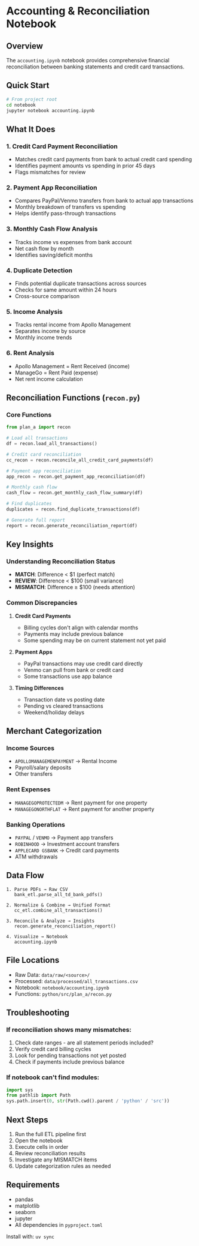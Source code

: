 # Accounting & Reconciliation Notebook

## Overview

The `accounting.ipynb` notebook provides comprehensive financial reconciliation between banking statements and credit card transactions.

## Quick Start

```bash
# From project root
cd notebook
jupyter notebook accounting.ipynb
```

## What It Does

### 1. Credit Card Payment Reconciliation
- Matches credit card payments from bank to actual credit card spending
- Identifies payment amounts vs spending in prior 45 days
- Flags mismatches for review

### 2. Payment App Reconciliation
- Compares PayPal/Venmo transfers from bank to actual app transactions
- Monthly breakdown of transfers vs spending
- Helps identify pass-through transactions

### 3. Monthly Cash Flow Analysis
- Tracks income vs expenses from bank account
- Net cash flow by month
- Identifies saving/deficit months

### 4. Duplicate Detection
- Finds potential duplicate transactions across sources
- Checks for same amount within 24 hours
- Cross-source comparison

### 5. Income Analysis
- Tracks rental income from Apollo Management
- Separates income by source
- Monthly income trends

### 6. Rent Analysis
- Apollo Management = Rent Received (income)
- ManageGo = Rent Paid (expense)
- Net rent income calculation

## Reconciliation Functions (`recon.py`)

### Core Functions

```python
from plan_a import recon

# Load all transactions
df = recon.load_all_transactions()

# Credit card reconciliation
cc_recon = recon.reconcile_all_credit_card_payments(df)

# Payment app reconciliation
app_recon = recon.get_payment_app_reconciliation(df)

# Monthly cash flow
cash_flow = recon.get_monthly_cash_flow_summary(df)

# Find duplicates
duplicates = recon.find_duplicate_transactions(df)

# Generate full report
report = recon.generate_reconciliation_report(df)
```

## Key Insights

### Understanding Reconciliation Status

- **MATCH**: Difference < $1 (perfect match)
- **REVIEW**: Difference < $100 (small variance)
- **MISMATCH**: Difference ≥ $100 (needs attention)

### Common Discrepancies

1. **Credit Card Payments**
   - Billing cycles don't align with calendar months
   - Payments may include previous balance
   - Some spending may be on current statement not yet paid

2. **Payment Apps**
   - PayPal transactions may use credit card directly
   - Venmo can pull from bank or credit card
   - Some transactions use app balance

3. **Timing Differences**
   - Transaction date vs posting date
   - Pending vs cleared transactions
   - Weekend/holiday delays

## Merchant Categorization

### Income Sources
- `APOLLOMANAGEMENPAYMENT` → Rental Income
- Payroll/salary deposits
- Other transfers

### Rent Expenses
- `MANAGEGOPROTECTEDM` → Rent payment for one property
- `MANAGEGONORTHFLAT` → Rent payment for another property

### Banking Operations
- `PAYPAL` / `VENMO` → Payment app transfers
- `ROBINHOOD` → Investment account transfers
- `APPLECARD GSBANK` → Credit card payments
- ATM withdrawals

## Data Flow

```
1. Parse PDFs → Raw CSV
   bank_etl.parse_all_td_bank_pdfs()

2. Normalize & Combine → Unified Format
   cc_etl.combine_all_transactions()

3. Reconcile & Analyze → Insights
   recon.generate_reconciliation_report()

4. Visualize → Notebook
   accounting.ipynb
```

## File Locations

- Raw Data: `data/raw/<source>/`
- Processed: `data/processed/all_transactions.csv`
- Notebook: `notebook/accounting.ipynb`
- Functions: `python/src/plan_a/recon.py`

## Troubleshooting

### If reconciliation shows many mismatches:

1. Check date ranges - are all statement periods included?
2. Verify credit card billing cycles
3. Look for pending transactions not yet posted
4. Check if payments include previous balance

### If notebook can't find modules:

```python
import sys
from pathlib import Path
sys.path.insert(0, str(Path.cwd().parent / 'python' / 'src'))
```

## Next Steps

1. Run the full ETL pipeline first
2. Open the notebook
3. Execute cells in order
4. Review reconciliation results
5. Investigate any MISMATCH items
6. Update categorization rules as needed

## Requirements

- pandas
- matplotlib
- seaborn
- jupyter
- All dependencies in `pyproject.toml`

Install with: `uv sync`
